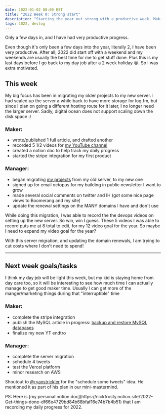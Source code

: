 ```yaml
---
date: 2022-01-02 00:00 EST
title: "2022 Week 0: Strong start"
description: "Starting the year out strong with a productive week. Making progress with a server migration, recording new videos, and a new mini-mastermind."
tags: 2022, devlog
---
```


Only a few days in, and I have had very productive progress.

Even though it's only been a few days into the year, literally 2, I have been very productive. After all, 2022 did start off with a weekend and my weekends are usually the best time for me to get stuff done. Plus this is my last days before I go back to my day job after a 2 week holiday 😢. So I was extra motivated.

## This week

My big focus has been in migrating my older projects to my new server. I had scaled up the server a while back to have more storage for log.fm, but since I plan on going a different hosting route for it later, I no longer need the larger server. Sadly, digital ocean does not support scaling down the disk space :/

### Maker:

- wrote/published 1 full article, and drafted another
- recorded 5 1/2 videos for [my YouTube channel](https://youtube.com/nickfrosty)
- created a notion doc to help track my daily progress
- started the stripe integration for my first product

### Manager:

- began migrating [my projects](/projects) from my old server, to my new one
- signed up for email octopus for my building in public newsletter I want to grow
- made several social comments on twitter and IH (got some nice page views to Boomerang and my site)
- update the renewal settings on the MANY domains I have and don't use

While doing this migration, I was able to record the the devops videos on setting up the new server. So win, win I guess. These 5 videos I was able to record puts me at 8 total to edit, for my 12 video goal for the year. So maybe I need to expand my video goal for the year?

With this server migration, and updating the domain renewals, I am trying to cut costs where I don't need to spend!

---

## Next week goals/tasks

I think my day job will be light this week, but my kid is staying home from day care too, so it will be interesting to see how much time I can actually manage to get good maker time. Usually I can get more of the manger/marketing things during that "interruptible" time

### Maker:

- complete the stripe integration
- publish the MySQL article in progress: [backup and restore MySQL databases](/articles/restore-mysql-database-from-backup-with-command-line)
- finalize my new YT endtro

### Manager:

- complete the server migration
- schedule 4 tweets
- test the Vercel platform
- minor research on AWS

Shoutout to [@ryanstrickler](https://twitter.com/ryanstrickler) for the "schedule some tweets" idea. He mentioned it as part of his plan in our mini-mastermind.

<div class="msg note">
PS: Here is [my personal notion doc](https://nickfrosty.notion.site/2022-Get-things-done-df66e4729bd84b68bfaf16e74b7b4b51) that I am recording my daily progress for 2022.
</div>

